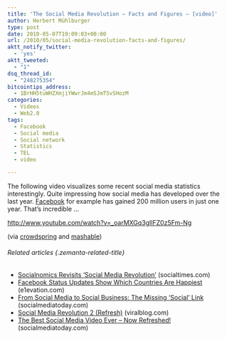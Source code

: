 ```yaml
---
title: 'The Social Media Revolution – Facts and Figures – [video]'
author: Herbert Mühlburger
type: post
date: 2010-05-07T19:09:03+00:00
url: /2010/05/social-media-revolution-facts-and-figures/
aktt_notify_twitter:
  - 'yes'
aktt_tweeted:
  - "1"
dsq_thread_id:
  - "248275354"
bitcointips_address:
  - 1BrHH5tuWHZXmjiYWwrJm4m5JmTSvSHozM
categories:
  - Videos
  - Web2.0
tags:
  - Facebook
  - Social media
  - Social network
  - Statistics
  - TEL
  - video

---
```

The following video visualizes some recent social media statistics interestingly. Quite impressing how social media has developed over the last year. <a class="zem_slink" title="Facebook" href="http://facebook.com" rel="homepage">Facebook</a> for example has gained 200 million users in just one year. That&#8217;s incredible &#8230;

http://www.youtube.com/watch?v=_oarMXGq3gIlFZ0z5Fm-Ng

(via <a title="crowdspring" href="http://blog.crowdspring.com/2010/05/social-media-facts-figures-roi/" target="_blank">crowdspring</a> and <a title="mashable" href="http://mashable.com/2010/05/07/social-media-stats-video/" target="_blank">mashable</a>)

###### Related articles {.zemanta-related-title}

  * [Socialnomics Revisits &#8216;Social Media Revolution&#8217;][1] (socialtimes.com)
  * [Facebook Status Updates Show Which Countries Are Happiest][2] (e1evation.com)
  * [From Social Media to Social Business: The Missing &#8216;Social&#8217; Link][3] (socialmediatoday.com)
  * [Social Media Revolution 2 (Refresh)][4] (viralblog.com)
  * [The Best Social Media Video Ever &#8211; Now Refreshed!][5] (socialmediatoday.com)

 [1]: http://www.socialtimes.com/2010/05/socialnomics-revisits-%25e2%2580%2598social-media-revolution%25e2%2580%2599/
 [2]: http://e1evation.com/2010/05/06/facebook-status-updates-show-which-countries-are-happiest/
 [3]: http://www.socialmediatoday.com/SMC/195716
 [4]: http://www.viralblog.com/social-media/social-media-revolution-2-refresh/
 [5]: http://www.socialmediatoday.com/SMC/195693